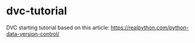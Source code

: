 # dvc-tutorial
DVC starting tutorial based on this article:
https://realpython.com/python-data-version-control/

